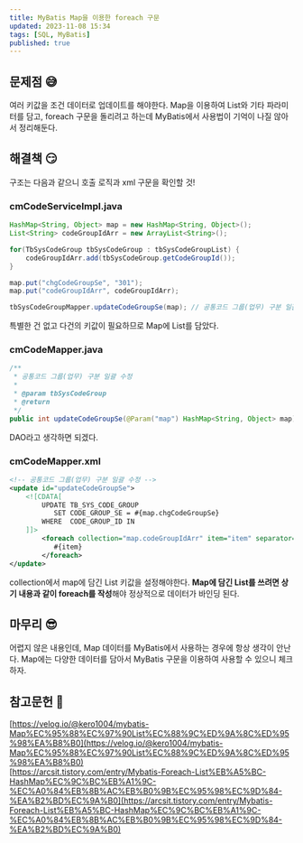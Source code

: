 ```yaml
---
title: MyBatis Map을 이용한 foreach 구문
updated: 2023-11-08 15:34
tags: [SQL, MyBatis]
published: true
---
```


## 문제점 &#128517;
여러 키값을 조건 데이터로 업데이트를 해야한다. Map을 이용하여 List와 기타 파라미터를 담고, foreach 구문을 돌리려고 하는데 MyBatis에서 사용법이 기억이 나질 않아서 정리해둔다.



## 해결책 &#128527;
구조는 다음과 같으니 호출 로직과 xml 구문을 확인할 것!

### cmCodeServiceImpl.java
```java
HashMap<String, Object> map = new HashMap<String, Object>();
List<String> codeGroupIdArr = new ArrayList<String>();

for(TbSysCodeGroup tbSysCodeGroup : tbSysCodeGroupList) {
    codeGroupIdArr.add(tbSysCodeGroup.getCodeGroupId());
}

map.put("chgCodeGroupSe", "301");
map.put("codeGroupIdArr", codeGroupIdArr);

tbSysCodeGroupMapper.updateCodeGroupSe(map); // 공통코드 그룹(업무) 구분 일괄 수정
```
특별한 건 없고 다건의 키값이 필요하므로 Map에 List를 담았다.

### cmCodeMapper.java
```java
/**
 * 공통코드 그룹(업무) 구분 일괄 수정
 *
 * @param tbSysCodeGroup
 * @return
 */
public int updateCodeGroupSe(@Param("map") HashMap<String, Object> map);
```
DAO라고 생각하면 되겠다.

### cmCodeMapper.xml
```xml
<!-- 공통코드 그룹(업무) 구분 일괄 수정 -->
<update id="updateCodeGroupSe">
    <![CDATA[
        UPDATE TB_SYS_CODE_GROUP
           SET CODE_GROUP_SE = #{map.chgCodeGroupSe}
        WHERE  CODE_GROUP_ID IN
    ]]>
        <foreach collection="map.codeGroupIdArr" item="item" separator="," open="(" close=")">
           #{item}
        </foreach>
</update>
```
collection에서 map에 담긴 List 키값을 설정해야한다. **Map에 담긴 List를 쓰려면 상기 내용과 같이 foreach를 작성**해야 정상적으로 데이터가 바인딩 된다.



## 마무리 &#128526;
어렵지 않은 내용인데, Map 데이터를 MyBatis에서 사용하는 경우에 항상 생각이 안난다. Map에는 다양한 데이터를 담아서 MyBatis 구문을 이용하여 사용할 수 있으니 체크하자.



## 참고문헌 &#128221;
[https://velog.io/@kero1004/mybatis-Map%EC%95%88%EC%97%90List%EC%88%9C%ED%9A%8C%ED%95%98%EA%B8%B0](https://velog.io/@kero1004/mybatis-Map%EC%95%88%EC%97%90List%EC%88%9C%ED%9A%8C%ED%95%98%EA%B8%B0)   
[https://arcsit.tistory.com/entry/Mybatis-Foreach-List%EB%A5%BC-HashMap%EC%9C%BC%EB%A1%9C-%EC%A0%84%EB%8B%AC%EB%B0%9B%EC%95%98%EC%9D%84-%EA%B2%BD%EC%9A%B0](https://arcsit.tistory.com/entry/Mybatis-Foreach-List%EB%A5%BC-HashMap%EC%9C%BC%EB%A1%9C-%EC%A0%84%EB%8B%AC%EB%B0%9B%EC%95%98%EC%9D%84-%EA%B2%BD%EC%9A%B0)
